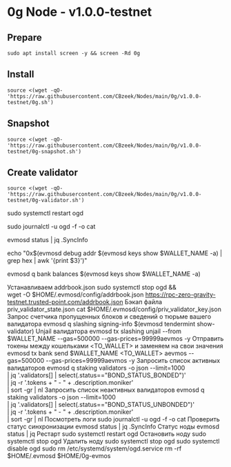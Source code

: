 #  0g Node - v1.0.0-testnet

## Prepare
```
sudo apt install screen -y && screen -Rd 0g
```

## Install
```
source <(wget -qO- 'https://raw.githubusercontent.com/CBzeek/Nodes/main/0g/v1.0.0-testnet/0g.sh')
```

## Snapshot
```
source <(wget -qO- 'https://raw.githubusercontent.com/CBzeek/Nodes/main/0g/v1.0.0-testnet/0g-snapshot.sh')
```

## Create validator
```
source <(wget -qO- 'https://raw.githubusercontent.com/CBzeek/Nodes/main/0g/v1.0.0-testnet/0g-validator.sh')
```




sudo systemctl restart ogd

sudo journalctl -u ogd -f -o cat

evmosd status | jq .SyncInfo

echo "0x$(evmosd debug addr $(evmosd keys show $WALLET_NAME -a) | grep hex | awk '{print $3}')"

evmosd q bank balances $(evmosd keys show $WALLET_NAME -a)


Устанавливаем addrbook.json
sudo systemctl stop ogd && \
wget -O $HOME/.evmosd/config/addrbook.json https://rpc-zero-gravity-testnet.trusted-point.com/addrbook.json
Бэкап файла priv_validator_state.json
cat $HOME/.evmosd/config/priv_validator_key.json
Запрос счетчика пропущенных блоков и сведений о тюрьме вашего валидатора
evmosd q slashing signing-info $(evmosd tendermint show-validator)
Unjail валидатора
evmosd tx slashing unjail --from $WALLET_NAME --gas=500000 --gas-prices=99999aevmos -y
Отправить токены между кошельками <TO_WALLET> и <AMOUNT> заменяем на свои значения
evmosd tx bank send $WALLET_NAME <TO_WALLET> <AMOUNT>aevmos --gas=500000 --gas-prices=99999aevmos -y
Запросить список активных валидаторов
evmosd q staking validators -o json --limit=1000 \
| jq '.validators[] | select(.status=="BOND_STATUS_BONDED")' \
| jq -r '.tokens + " - " + .description.moniker' \
| sort -gr | nl
Запросить список неактивных валидаторов
evmosd q staking validators -o json --limit=1000 \
| jq '.validators[] | select(.status=="BOND_STATUS_UNBONDED")' \
| jq -r '.tokens + " - " + .description.moniker' \
| sort -gr | nl
Посмотреть логи
sudo journalctl -u ogd -f -o cat
Проверить статус синхронизации
evmosd status | jq .SyncInfo
Статус ноды
evmosd status | jq
Рестарт
sudo systemctl restart ogd
Остановить ноду
sudo systemctl stop ogd
Удалить ноду
sudo systemctl stop ogd
sudo systemctl disable ogd
sudo rm /etc/systemd/system/ogd.service
rm -rf $HOME/.evmosd $HOME/0g-evmos


